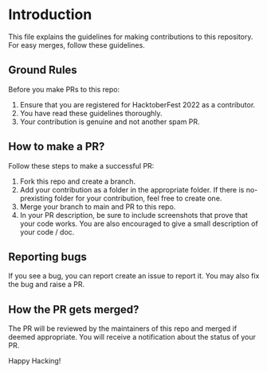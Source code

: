 # Introduction
This file explains the guidelines for making contributions to this repository. For easy merges, follow these guidelines.

## Ground Rules
Before you make PRs to this repo:

1. Ensure that you are registered for HacktoberFest 2022 as a contributor.
2. You have read these guidelines thoroughly.
3. Your contribution is genuine and not another spam PR.

## How to make a PR?
Follow these steps to make a successful PR:

1. Fork this repo and create a branch. 
2. Add your contribution as a folder in the appropriate folder. If there is no-prexisting folder for your contribution, feel free to create one.
3. Merge your branch to main and PR to this repo.
4. In your PR description, be sure to include screenshots that prove that your code works. You are also encouraged to give a small description of your code / doc.

## Reporting bugs
If you see a bug, you can report create an issue to report it. You may also fix the bug and raise a PR. 

## How the PR gets merged?
The PR will be reviewed by the maintainers of this repo and merged if deemed appropriate. You will receive a notification about the status of your PR. 

Happy Hacking!

